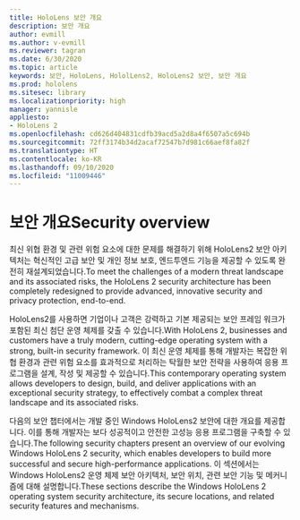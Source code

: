 ```yaml
---
title: HoloLens 보안 개요
description: 보안 개요
author: evmill
ms.author: v-evmill
ms.reviewer: tagran
ms.date: 6/30/2020
ms.topic: article
keywords: 보안, HoloLens, HololLens2, HoloLens2 보안, 보안 개요
ms.prod: hololens
ms.sitesec: library
ms.localizationpriority: high
manager: yannisle
appliesto:
- HoloLens 2
ms.openlocfilehash: cd626d404831cdfb39acd5a2d8a4f6507a5c694b
ms.sourcegitcommit: 72ff3174b34d2acaf72547b7d981c66aef8fa82f
ms.translationtype: HT
ms.contentlocale: ko-KR
ms.lasthandoff: 09/10/2020
ms.locfileid: "11009446"
---
```

# <span data-ttu-id="7d797-104">보안 개요</span><span class="sxs-lookup"><span data-stu-id="7d797-104">Security overview</span></span>

<span data-ttu-id="7d797-105">최신 위협 환경 및 관련 위험 요소에 대한 문제를 해결하기 위해 HoloLens2 보안 아키텍처는 혁신적인 고급 보안 및 개인 정보 보호, 엔드투엔드 기능을 제공할 수 있도록 완전히 재설계되었습니다.</span><span class="sxs-lookup"><span data-stu-id="7d797-105">To meet the challenges of a modern threat landscape and its associated risks, the HoloLens 2 security architecture has been completely redesigned to provide advanced, innovative security and privacy protection, end-to-end.</span></span>

<span data-ttu-id="7d797-106">HoloLens2를 사용하면 기업이나 고객은 강력하고 기본 제공되는 보안 프레임 워크가 포함된 최신 첨단 운영 체제를 갖출 수 있습니다.</span><span class="sxs-lookup"><span data-stu-id="7d797-106">With HoloLens 2, businesses and customers have a truly modern, cutting-edge operating system with a strong, built-in security framework.</span></span> <span data-ttu-id="7d797-107">이 최신 운영 체제를 통해 개발자는 복잡한 위협 환경과 관련 위험 요소를 효과적으로 처리하는 탁월한 보안 전략을 사용하여 응용 프로그램을 설계, 작성 및 제공할 수 있습니다.</span><span class="sxs-lookup"><span data-stu-id="7d797-107">This contemporary operating system allows developers to design, build, and deliver applications with an exceptional security strategy, to effectively combat a complex threat landscape and its associated risks.</span></span> 

<span data-ttu-id="7d797-108">다음의 보안 챕터에서는 개발 중인 Windows HoloLens2 보안에 대한 개요를 제공합니다. 이를 통해 개발자는 보다 성공적이고 안전한 고성능 응용 프로그램을 구축할 수 있습니다.</span><span class="sxs-lookup"><span data-stu-id="7d797-108">The following security chapters present an overview of our evolving Windows HoloLens 2 security, which enables developers to build more successful and secure high-performance applications.</span></span> <span data-ttu-id="7d797-109">이 섹션에서는 Windows HoloLens2 운영 체제 보안 아키텍처, 보안 위치, 관련 보안 기능 및 메커니즘에 대해 설명합니다.</span><span class="sxs-lookup"><span data-stu-id="7d797-109">These sections describe the Windows HoloLens 2 operating system security architecture, its secure locations, and related security features and mechanisms.</span></span>
